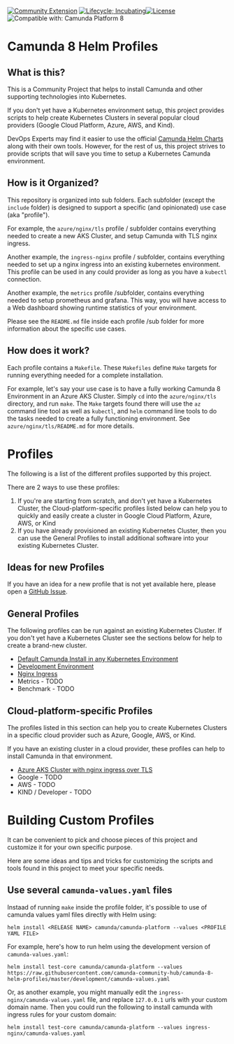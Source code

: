 [![Community Extension](https://img.shields.io/badge/Community%20Extension-An%20open%20source%20community%20maintained%20project-FF4700)](https://github.com/camunda-community-hub/community)
[![Lifecycle; Incubating](https://img.shields.io/badge/Lifecycle-Proof%20of%20Concept-blueviolet)](https://github.com/Camunda-Community-Hub/community/blob/main/extension-lifecycle.md#proof-of-concept-)[![License](https://img.shields.io/badge/License-Apache%202.0-blue.svg)](https://opensource.org/licenses/Apache-2.0)
![Compatible with: Camunda Platform 8](https://img.shields.io/badge/Compatible%20with-Camunda%20Platform%208-0072Ce)

# Camunda 8 Helm Profiles

## What is this?

This is a Community Project that helps to install Camunda and other supporting technologies into Kubernetes.

If you don't yet have a Kubernetes environment setup, this project provides scripts to help create Kubernetes Clusters in several popular cloud providers (Google Cloud Platform, Azure, AWS, and Kind). 

DevOps Experts may find it easier to use the official [Camunda Helm Charts](https://github.com/camunda/camunda-platform-helm) along with their own tools. However, for the rest of us, this project strives to provide scripts that will save you time to setup a Kubernetes Camunda environment.  

## How is it Organized?

This repository is organized into sub folders. Each subfolder (except the `include` folder) is designed to support a specific (and opinionated) use case (aka "profile").

For example, the `azure/nginx/tls` profile / subfolder contains everything needed to create a new AKS Cluster, and setup Camunda with TLS nginx ingress.

Another example, the `ingress-nginx` profile / subfolder, contains everything needed to set up a nginx ingress into an existing kubernetes environment. This profile can be used in any could provider as long as you have a `kubectl` connection. 

Another example, the `metrics` profile /subfolder, contains everything needed to setup prometheus and grafana. This way, you will have access to a Web dashboard showing runtime statistics of your environment. 

Please see the `README.md` file inside each profile /sub folder for more information about the specific use cases. 

## How does it work?

Each profile contains a `Makefile`. These `Makefiles` define `Make` targets for running everything needed for a complete installation. 

For example, let's say your use case is to have a fully working Camunda 8 Environment in an Azure AKS Cluster. Simply `cd` into the `azure/nginx/tls` directory, and run `make`. The `Make` targets found there will use the `az` command line tool as well as `kubectl`, and `helm` command line tools to do the tasks needed to create a fully functioning environment. See `azure/nginx/tls/README.md` for more details.

# Profiles

The following is a list of the different profiles supported by this project.

There are 2 ways to use these profiles: 

1. If you're are starting from scratch, and don't yet have a Kubernetes Cluster, the Cloud-platform-specific profiles listed below can help you to quickly and easily create a cluster in Google Cloud Platform, Azure, AWS, or Kind
2. If you have already provisioned an existing Kubernetes Cluster, then you can use the General Profiles to install additional software into your existing Kubernetes Cluster.

## Ideas for new Profiles
If you have an idea for a new profile that is not yet available here, please open a [GitHub Issue](https://github.com/camunda-community-hub/camunda-8-helm-profiles/issues). 

## General Profiles

The following profiles can be run against an existing Kubernetes Cluster. If you don't yet have a Kubernetes Cluster see the sections below for help to create a brand-new cluster.

- [Default Camunda Install in any Kubernetes Environment](https://github.com/camunda-community/camunda-8-helm-profiles/azure/nginx/tls/README.md)
- [Development Environment](https://github.com/camunda-community/camunda-8-helm-profiles/development/README.md)
- [Nginx Ingress](https://github.com/camunda-community/camunda-8-helm-profiles/development/README.md)
- Metrics - TODO
- Benchmark - TODO

## Cloud-platform-specific Profiles

The profiles listed in this section can help you to create Kubernetes Clusters in a specific cloud provider such as Azure, Google, AWS, or Kind.

If you have an existing cluster in a cloud provider, these profiles can help to install Camunda in that environment. 

- [Azure AKS Cluster with nginx ingress over TLS](https://github.com/camunda-community/camunda-8-helm-profiles/azure/nginx/tls/README.md)
- Google - TODO
- AWS - TODO
- KIND / Developer - TODO

# Building Custom Profiles

It can be convenient to pick and choose pieces of this project and customize it for your own specific purpose.

Here are some ideas and tips and tricks for customizing the scripts and tools found in this project to meet your specific needs. 

## Use several `camunda-values.yaml` files

Instaad of running `make` inside the profile folder, it's possible to use of camunda values yaml files directly with Helm using:

```
helm install <RELEASE NAME> camunda/camunda-platform --values <PROFILE YAML FILE>
```

For example, here's how to run helm using the development version of `camunda-values.yaml`: 

```
helm install test-core camunda/camunda-platform --values https://raw.githubusercontent.com/camunda-community-hub/camunda-8-helm-profiles/master/development/camunda-values.yaml
```

Or, as another example, you might manually edit the `ingress-nginx/camunda-values.yaml` file, and replace `127.0.0.1` urls with your custom domain name. Then you could run the following to install camunda with ingress rules for your custom domain: 

```
helm install test-core camunda/camunda-platform --values ingress-nginx/camunda-values.yaml
```

